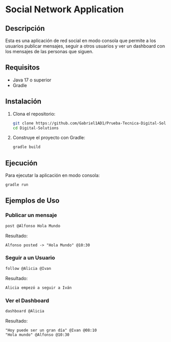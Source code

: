 
# Social Network Application

## Descripción

Esta es una aplicación de red social en modo consola que permite a los usuarios publicar mensajes, seguir a otros usuarios y ver un dashboard con los mensajes de las personas que siguen.

## Requisitos

- Java 17 o superior
- Gradle

## Instalación

1. Clona el repositorio:
    ```sh
    git clone https://github.com/Gabriel1AD1/Prueba-Tecnica-Digital-Solution
    cd Digital-Solutions
    ```

2. Construye el proyecto con Gradle:
    ```sh
    gradle build
    ```

## Ejecución

Para ejecutar la aplicación en modo consola:
```sh
gradle run
```

## Ejemplos de Uso

### Publicar un mensaje
```sh
post @Alfonso Hola Mundo
```
Resultado:
```
Alfonso posted -> "Hola Mundo" @10:30
```

### Seguir a un Usuario
```sh
follow @Alicia @Ivan
```
Resultado:
```
Alicia empezó a seguir a Iván
```

### Ver el Dashboard
```sh
dashboard @Alicia
```
Resultado:
```
"Hoy puede ser un gran día" @Ivan @08:10
"Hola mundo" @Alfonso @10:30
```
